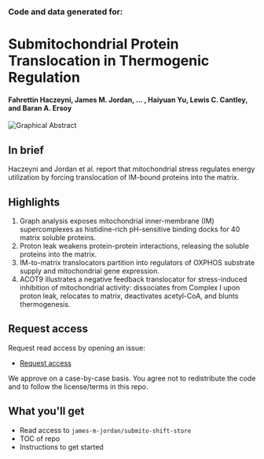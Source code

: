 ### Code and data generated for:
# Submitochondrial Protein Translocation in Thermogenic Regulation
#### Fahrettin Haczeyni, James M. Jordan, … , Haiyuan Yu, Lewis C. Cantley, and Baran A. Ersoy

![Graphical Abstract](graphical-abstract.png)

## In brief
Haczeyni and Jordan et al. report that mitochondrial stress regulates energy utilization by forcing translocation of IM-bound proteins into the matrix.

## Highlights
1. Graph analysis exposes mitochondrial inner-membrane (IM) supercomplexes as histidine-rich pH-sensitive binding docks for 40 matrix soluble proteins.
2. Proton leak weakens protein-protein interactions, releasing the soluble proteins into the matrix.
3. IM-to-matrix translocators partition into regulators of OXPHOS substrate supply and mitochondrial gene expression.
4. ACOT9 illustrates a negative feedback translocator for stress-induced inhibition of mitochondrial activity: dissociates from Complex I upon proton leak, relocates to matrix, deactivates acetyl-CoA, and blunts thermogenesis.

## Request access
Request read access by opening an issue:
- [Request access](https://github.com/james-m-jordan/submito-shift-store-access/issues/new?template=access.yml)

We approve on a case-by-case basis. You agree not to redistribute the code and to follow the license/terms in this repo.

## What you'll get
- Read access to `james-m-jordan/submito-shift-store`
- TOC of repo
- Instructions to get started